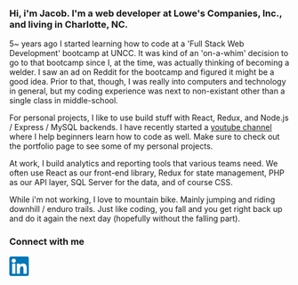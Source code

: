 
### Hi, i'm Jacob. I'm a web developer at Lowe's Companies, Inc., and living in Charlotte, NC.

5~ years ago I started learning how to code at a 'Full Stack Web Development' bootcamp at UNCC. It was kind of an 'on-a-whim' decision to go to that bootcamp since I, at the time, was actually thinking of becoming a welder. I saw an ad on Reddit for the bootcamp and figured it might be a good idea. Prior to that, though, I was really into computers and technology in general, but my coding experience was next to non-existant other than a single class in middle-school.

For personal projects, I like to use build stuff with React, Redux, and Node.js / Express / MySQL backends. I have recently started a [youtube channel](https://www.youtube.com/channel/UCnHjcw_ZQwEQAUbXPbUecWA) where I help beginners learn how to code as well. Make sure to check out the portfolio page to see some of my personal projects.

At work, I build analytics and reporting tools that various teams need. We often use React as our front-end library, Redux for state management, PHP as our API layer, SQL Server for the data, and of course CSS.

While i'm not working, I love to mountain bike. Mainly jumping and riding downhill / enduro trails. Just like coding, you fall and you get right back up and do it again the next day (hopefully without the falling part).

### Connect with me

[<img align="left" alt="My Linkedin profile" width="35px" src="assets/linkedIn.png">](https://www.linkedin.com/in/jacob-broughton-637189164/)

[linkedIn]: "https://www.linkedin.com/in/jacob-broughton-637189164/"
